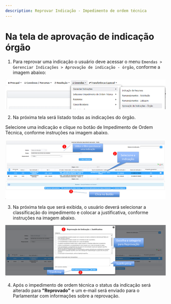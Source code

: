```yaml
---
description: Reprovar Indicação - Impedimento de ordem técnica
---
```


# Na tela de aprovação de indicação órgão

1. Para reprovar uma indicação o usuário deve acessar o menu  `Emendas > Gerenciar Indicações > Aprovação de indicação - órgão`, conforme a imagem abaixo:

![](../../.gitbook/assets/image%20%28120%29.png)

2.  Na próxima tela será listado todas as indicações do órgão.

Selecione uma indicação e clique no botão de Impedimento de Ordem Técnica, conforme instruções na imagem abaixo.

![](../../.gitbook/assets/image%20%28182%29.png)

3. Na próxima tela que será exibida, o usuário deverá selecionar a classificação do impedimento e colocar a justificativa, conforme instruções na imagem abaixo.

![](../../.gitbook/assets/image%20%28181%29.png)

4. Após o impedimento de ordem técnica o status da indicação será alterado para **"Reprovado"** e  um e-mail será enviado para o Parlamentar com informações sobre a reprovação.

